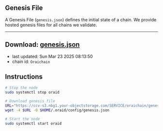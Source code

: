 ## Genesis File
A Genesis File (`genesis.json`) defines the initial state of a chain. We provide hosted genesis files for all chains we validate.

---
**Download: [genesis.json](https://ccv-s3.nbg1.your-objectstorage.com/SERVICE/oraichain/genesis.json)**
---

- last updated: Sun Mar 23 2025 08:13:50
- chain id: `Oraichain`

## Instructions
```sh
# Stop the node
sudo systemctl stop oraid

# Download genesis file
URL="https://ccv-s3.nbg1.your-objectstorage.com/SERVICE/oraichain/genesis.json"
wget -4 $URL -O $HOME/.oraid/config/genesis.json

# Start the node
sudo systemctl start oraid
```
